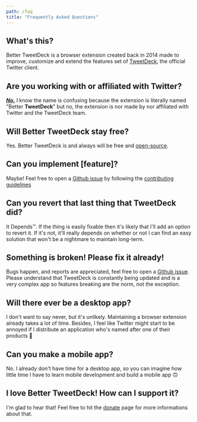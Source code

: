 ```yaml
---
path: /faq
title: "Frequently Asked Questions"
---
```


## What's this?

Better TweetDeck is a browser extension created back in 2014 made to improve, customize and extend the features set of [TweetDeck][td], the official Twitter client.

## Are you working with or affiliated with Twitter?

<u>**_No._**</u> I know the name is confusing because the extension is literally named "Better **TweetDeck**" but no, the extension is nor made by nor affiliated with Twitter and the TweetDeck team.

## Will Better TweetDeck stay free?

Yes. Better TweetDeck is and always will be free and [open-source][github].

## Can you implement [feature]?

Maybe! Feel free to open a [Github issue][github-issues] by following the [contributing guidelines][contributing]

## Can you revert that last thing that TweetDeck did?

It Depends™️. If the thing is easily fixable then it's likely that I'll add an option to revert it. If it's not, it'll really depends on whether or not I can find an easy solution that won't be a nightmare to maintain long-term.

## Something is broken! Please fix it already!

Bugs happen, and reports are appreciated, feel free to open a [Github issue][github-issues]. Please understand that TweetDeck is constantly being updated and is a very complex app so features breaking are the norm, not the exception.

## Will there ever be a desktop app?

I don't want to say never, but it's unlikely. Maintaining a browser extension already takes a lot of time. Besides, I feel like Twitter might start to be annoyed if I distribute an application who's named after one of their products 😬

## Can you make a mobile app?

No. I already don't have time for a desktop app, so you can imagine how little time I have to learn mobile development and build a mobile app 🙃

## I love Better TweetDeck! How can I support it?

I'm glad to hear that! Feel free to hit the [donate](/donate) page for more informations about that.

[td]: https://tweetdeck.twitter.com
[github]: https://github.com/eramdam/BetterTweetDeck
[github-issues]: https://github.com/eramdam/BetterTweetDeck/issues
[contributing]: https://github.com/eramdam/BetterTweetDeck/blob/master/CONTRIBUTING.md#reporting-bugs
